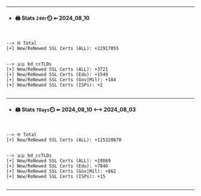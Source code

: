 

---
- #### 🖨️ **Stats** `24Hr`⏲️ ➼ 2024_08_10
```console


--> 🌐 Total
[+] New/ReNewed SSL Certs (ALL): +22917055


--> 🇧🇩 bd_ccTLDs
[+] New/ReNewed SSL Certs (ALL): +3721
[+] New/ReNewed SSL Certs (Edu): +1549
[+] New/ReNewed SSL Certs (Gov|Mil): +184
[+] New/ReNewed SSL Certs (ISPs): +2


```

---
- #### 🖨️ **Stats** `7Days`⏲️ ➼ 2024_08_10 <--> 2024_08_03
```console


--> 🌐 Total
[+] New/ReNewed SSL Certs (ALL): +115320670


--> 🇧🇩 bd_ccTLDs
[+] New/ReNewed SSL Certs (ALL): +19869
[+] New/ReNewed SSL Certs (Edu): +7840
[+] New/ReNewed SSL Certs (Gov|Mil): +862
[+] New/ReNewed SSL Certs (ISPs): +15


```

---

